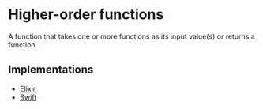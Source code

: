 # Higher-order functions

A function that takes one or more functions as its input value(s) or returns a function.

## Implementations

- [Elixir][implementation-elixir]
- [Swift][implementation-swift]

[implementation-elixir]: ../../languages/elixir/exercises/concept/secrets/.docs/introduction.md
[implementation-swift]: ../../languages/swift/exercises/concept/secret-agent/.docs/instructions.md
